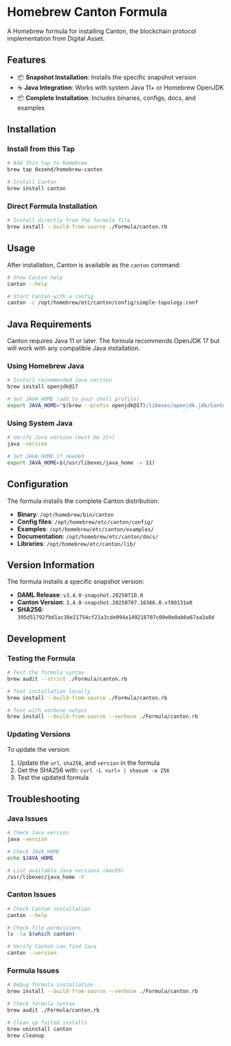 # Homebrew Canton Formula

A Homebrew formula for installing Canton, the blockchain protocol implementation from Digital Asset.

## Features

- 📦 **Snapshot Installation**: Installs the specific snapshot version
- ☕ **Java Integration**: Works with system Java 11+ or Homebrew OpenJDK
- 📦 **Complete Installation**: Includes binaries, configs, docs, and examples

## Installation

### Install from this Tap

```bash
# Add this tap to Homebrew
brew tap 0xsend/homebrew-canton

# Install Canton
brew install canton
```

### Direct Formula Installation

```bash
# Install directly from the formula file
brew install --build-from-source ./Formula/canton.rb
```

## Usage

After installation, Canton is available as the `canton` command:

```bash
# Show Canton help
canton --help

# Start Canton with a config
canton -c /opt/homebrew/etc/canton/config/simple-topology.conf
```

## Java Requirements

Canton requires Java 11 or later. The formula recommends OpenJDK 17 but will work with any compatible Java installation.

### Using Homebrew Java

```bash
# Install recommended Java version
brew install openjdk@17

# Set JAVA_HOME (add to your shell profile)
export JAVA_HOME="$(brew --prefix openjdk@17)/libexec/openjdk.jdk/Contents/Home"
```

### Using System Java

```bash
# Verify Java version (must be 11+)
java -version

# Set JAVA_HOME if needed
export JAVA_HOME=$(/usr/libexec/java_home -v 11)
```

## Configuration

The formula installs the complete Canton distribution:

- **Binary**: `/opt/homebrew/bin/canton`
- **Config files**: `/opt/homebrew/etc/canton/config/`
- **Examples**: `/opt/homebrew/etc/canton/examples/`
- **Documentation**: `/opt/homebrew/etc/canton/docs/`
- **Libraries**: `/opt/homebrew/etc/canton/lib/`

## Version Information

The formula installs a specific snapshot version:

- **DAML Release**: `v3.4.0-snapshot.20250710.0`
- **Canton Version**: `3.4.0-snapshot.20250707.16366.0.vf80131e0`
- **SHA256**: `395d51792fbd1ac38e21754cf21a3cde094a149218707c00e0e0ab0a67aa3a8d`

## Development

### Testing the Formula

```bash
# Test the formula syntax
brew audit --strict ./Formula/canton.rb

# Test installation locally
brew install --build-from-source ./Formula/canton.rb

# Test with verbose output
brew install --build-from-source --verbose ./Formula/canton.rb
```

### Updating Versions

To update the version:

1. Update the `url`, `sha256`, and `version` in the formula
2. Get the SHA256 with: `curl -L <url> | shasum -a 256`
3. Test the updated formula

## Troubleshooting

### Java Issues

```bash
# Check Java version
java -version

# Check JAVA_HOME
echo $JAVA_HOME

# List available Java versions (macOS)
/usr/libexec/java_home -V
```

### Canton Issues

```bash
# Check Canton installation
canton --help

# Check file permissions
ls -la $(which canton)

# Verify Canton can find Java
canton --version
```

### Formula Issues

```bash
# Debug formula installation
brew install --build-from-source --verbose ./Formula/canton.rb

# Check formula syntax
brew audit ./Formula/canton.rb

# Clean up failed installs
brew uninstall canton
brew cleanup
```
